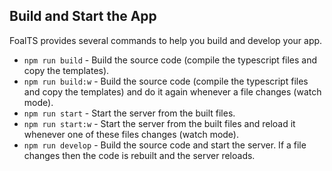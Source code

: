 ## Build and Start the App

FoalTS provides several commands to help you build and develop your app.

- `npm run build` - Build the source code (compile the typescript files and copy the templates).
- `npm run build:w` - Build the source code (compile the typescript files and copy the templates) and do it again whenever a file changes (watch mode).
- `npm run start` - Start the server from the built files.
- `npm run start:w` - Start the server from the built files and reload it whenever one of these files changes (watch mode).
- `npm run develop` - Build the source code and start the server. If a file changes then the code is rebuilt and the server reloads.
